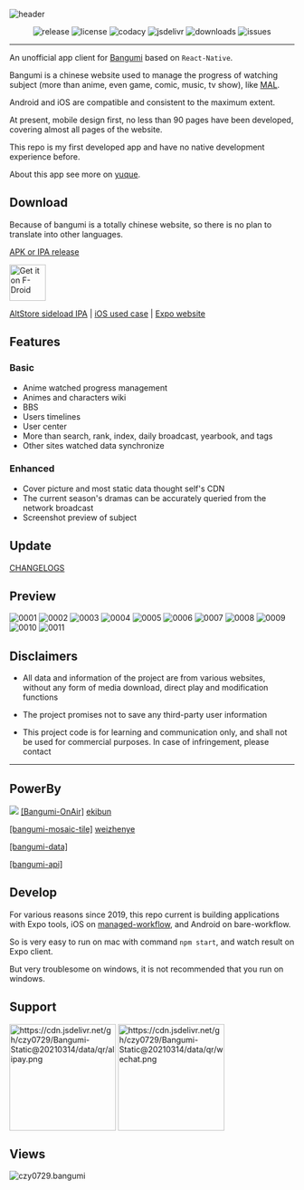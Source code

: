 ![header](https://user-images.githubusercontent.com/13514316/171256692-e131a6ca-a8e7-47c6-aef0-7a195d2820a9.png)

<p align="center">
  <img alt="release" src="https://img.shields.io/github/v/release/czy0729/Bangumi" />
  <img alt="license" src="https://img.shields.io/github/license/czy0729/Bangumi" />
  <img alt="codacy" src="https://img.shields.io/codacy/grade/473bdb1186484703b4069148730a3c12" />
  <img alt="jsdelivr" src="https://img.shields.io/jsdelivr/gh/hm/czy0729/Bangumi" />
  <img alt="downloads" src="https://img.shields.io/github/downloads/czy0729/Bangumi/total" />
  <img alt="issues" src="https://img.shields.io/github/issues/czy0729/Bangumi" />
</p>

---

An unofficial app client for [Bangumi](https://bgm.tv) based on `React-Native`.

Bangumi is a chinese website used to manage the progress of watching subject (more than anime, even game, comic, music, tv show), like [MAL](https://myanimelist.net).

Android and iOS are compatible and consistent to the maximum extent.

At present, mobile design first, no less than 90 pages have been developed, covering almost all pages of the website.

This repo is my first developed app and have no native development experience before.

About this app see more on [yuque](https://www.yuque.com/chenzhenyu-k0epm/znygb4).

## Download

Because of bangumi is a totally chinese website, so there is no plan to translate into other languages.

[APK or IPA release](https://github.com/czy0729/Bangumi/releases)

[<img src="https://fdroid.gitlab.io/artwork/badge/get-it-on.png"
    alt="Get it on F-Droid"
    height="64">](https://f-droid.org/packages/com.czy0729.bangumi)

[AltStore sideload IPA](https://www.yuque.com/chenzhenyu-k0epm/znygb4/qw4xr3) | [iOS used case](https://github.com/czy0729/Bangumi/blob/master/web/IOS-TEST.MD) | [Expo website](https://expo.dev/@bgmtv/bangumi-pro)

## Features

### Basic

- Anime watched progress management
- Animes and characters wiki
- BBS
- Users timelines
- User center
- More than search, rank, index, daily broadcast, yearbook, and tags
- Other sites watched data synchronize

### Enhanced

- Cover picture and most static data thought self's CDN
- The current season's dramas can be accurately queried from the network broadcast
- Screenshot preview of subject

## Update

[CHANGELOGS](https://github.com/czy0729/Bangumi/blob/master/web/CHANGELOG.MD)

## Preview

![0001](https://user-images.githubusercontent.com/13514316/212605771-d9186720-eefd-4780-ba3a-a923e60d3e76.jpg)
![0002](https://user-images.githubusercontent.com/13514316/212605778-16e7b879-c6ba-4695-b3a8-8289bab8e3a1.jpg)
![0003](https://user-images.githubusercontent.com/13514316/212605787-6791bf2b-af12-428e-b707-165b4a085154.jpg)
![0004](https://user-images.githubusercontent.com/13514316/212605792-d1f65d31-6fd7-4611-a2cd-cb6e5cfa8142.jpg)
![0005](https://user-images.githubusercontent.com/13514316/212605802-8328713e-294e-402e-a56f-24d2ce5e1673.jpg)
![0006](https://user-images.githubusercontent.com/13514316/212605809-13ac6114-0a5e-4443-855c-01f0908c27bd.jpg)
![0007](https://user-images.githubusercontent.com/13514316/212605812-3f742de1-bdcc-4524-ba24-1f8a8a8d164c.jpg)
![0008](https://user-images.githubusercontent.com/13514316/212605814-f118aa53-8c7c-4c6b-978c-2b2d7df8b69e.jpg)
![0009](https://user-images.githubusercontent.com/13514316/212605819-5ca59405-8636-4957-bc6b-731109300efa.jpg)
![0010](https://user-images.githubusercontent.com/13514316/212605826-6d4eec77-ac8e-4712-8373-09d606b70cbb.jpg)
![0011](https://user-images.githubusercontent.com/13514316/212605831-2457702d-0d5a-44c2-88c1-1a139c1e3cc9.jpg)

## Disclaimers

- All data and information of the project are from various websites, without any form of media download, direct play and modification functions

- The project promises not to save any third-party user information

- This project code is for learning and communication only, and shall not be used for commercial purposes. In case of infringement, please contact

---

## PowerBy

[![](https://data.jsdelivr.com/v1/package/gh/ekibot/bangumi-onair/badge)](https://www.jsdelivr.com/package/gh/ekibot/bangumi-onair) [[Bangumi-OnAir]](https://github.com/ekibot/bangumi-onair) [ekibun](https://github.com/ekibun)

[[bangumi-mosaic-tile]](https://github.com/weizhenye/bangumi-mosaic-tile) [weizhenye](https://github.com/weizhenye)

[[bangumi-data]](https://github.com/bangumi-data/bangumi-data)

[[bangumi-api]](https://github.com/bangumi/api)

## Develop

For various reasons since 2019, this repo current is building applications with Expo tools, iOS on [managed-workflow](https://docs.expo.dev/introduction/managed-vs-bare/#managed-workflow), and Android on bare-workflow.

So is very easy to run on mac with command `npm start`, and watch result on Expo client.

But very troublesome on windows, it is not recommended that you run on windows.

## Support

<img src="https://cdn.jsdelivr.net/gh/czy0729/Bangumi-Static@20210314/data/qr/alipay.png" alt="https://cdn.jsdelivr.net/gh/czy0729/Bangumi-Static@20210314/data/qr/alipay.png" width="188" style="vertical-align: top" /> <img src="https://cdn.jsdelivr.net/gh/czy0729/Bangumi-Static@20210314/data/qr/wechat.png" alt="https://cdn.jsdelivr.net/gh/czy0729/Bangumi-Static@20210314/data/qr/wechat.png" width="188" style="vertical-align: top" />

## Views

![czy0729.bangumi](https://visitor-badge.glitch.me/badge?page_id=czy0729.bangumi.en)
